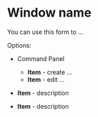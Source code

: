 # Window name
     
You can use this form to ...
     
Options:
     
- Command Panel

    - **Item** - create ...
    - **Item** - edit ...
- **Item** - description
- **Item** - description
